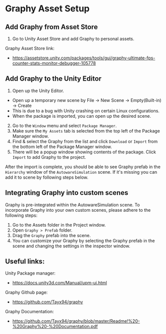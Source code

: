 # Graphy Asset Setup

## Add Graphy from Asset Store

1) Go to Unity Asset Store and add Graphy to personal assets.

Graphy Asset Store link:

- https://assetstore.unity.com/packages/tools/gui/graphy-ultimate-fps-counter-stats-monitor-debugger-105778

## Add Graphy to the Unity Editor

1) Open up the Unity Editor.
  - Open up a temporary new scene by File -> New Scene -> Empty(Built-in) -> Create
  - This is due to a bug with Unity crashing on certain Linux configurations.
  - When the package is imported, you can open up the desired scene.
2) Go to the `Window` menu and select `Package Manager`.
3) Make sure the `My Assets` tab is selected from the top left of the Package Manager window.
4) Find & select the Graphy from the list and click `Download` or `Import` from the bottom left of the Package Manager
   window.
5) There will be a popup window showing contents of the package. Click `Import` to add Graphy to the project.

After the import is complete, you should be able to see Graphy prefab in the `Hierarchy` window of
the `AutowareSimulation` scene. If it's missing you can add it to scene by following steps below.

## Integrating Graphy into custom scenes

Graphy is pre-integrated within the AutowareSimulation scene. To incorporate Graphy into your own custom scenes, please adhere to the following steps:

1) Go to the Assets folder in the Project window.
2) Open `Graphy > Prefab` folder.
3) Drag the `Graphy` prefab into the scene.
4) You can customize your Graphy by selecting the Graphy prefab in the scene and changing the settings in the inspector
   window.

## Useful links:

Unity Package manager:

- https://docs.unity3d.com/Manual/upm-ui.html

Graphy Github page:

- https://github.com/Tayx94/graphy

Graphy Documentation:

- https://github.com/Tayx94/graphy/blob/master/Readme!%20-%20Graphy%20-%20Documentation.pdf
